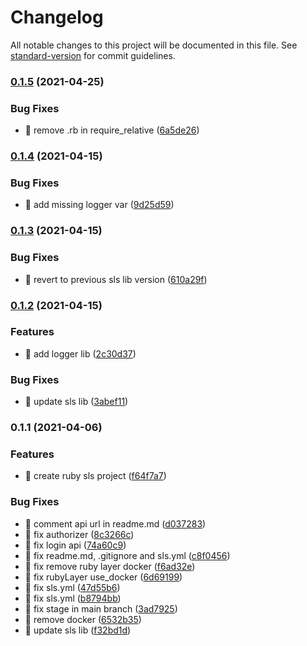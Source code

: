 # Changelog

All notable changes to this project will be documented in this file. See [standard-version](https://github.com/conventional-changelog/standard-version) for commit guidelines.

### [0.1.5](https://github.com/yeukfei02/ruby-serverless/compare/v0.1.4...v0.1.5) (2021-04-25)


### Bug Fixes

* 🐛 remove .rb in require_relative ([6a5de26](https://github.com/yeukfei02/ruby-serverless/commit/6a5de265f44798a56a1224aa2bdc9e676dd5aaab))

### [0.1.4](https://github.com/yeukfei02/ruby-serverless/compare/v0.1.3...v0.1.4) (2021-04-15)


### Bug Fixes

* 🐛 add missing logger var ([9d25d59](https://github.com/yeukfei02/ruby-serverless/commit/9d25d597e239ceadc24c030aea9d76a4e2fb5414))

### [0.1.3](https://github.com/yeukfei02/ruby-serverless/compare/v0.1.2...v0.1.3) (2021-04-15)


### Bug Fixes

* 🐛 revert to previous sls lib version ([610a29f](https://github.com/yeukfei02/ruby-serverless/commit/610a29fbf2171f02d25834fe8de6c214dcdcf325))

### [0.1.2](https://github.com/yeukfei02/ruby-serverless/compare/v0.1.1...v0.1.2) (2021-04-15)


### Features

* 🎸 add logger lib ([2c30d37](https://github.com/yeukfei02/ruby-serverless/commit/2c30d37edf54fbad3df8e1fe86827ae30f05bc48))


### Bug Fixes

* 🐛 update sls lib ([3abef11](https://github.com/yeukfei02/ruby-serverless/commit/3abef11cd978de9a3cd6ce5693edbf90a70e65a2))

### 0.1.1 (2021-04-06)


### Features

* 🎸 create ruby sls project ([f64f7a7](https://github.com/yeukfei02/ruby-serverless/commit/f64f7a773ca9779613086167dd70b0d12b6295dc))


### Bug Fixes

* 🐛 comment api url in readme.md ([d037283](https://github.com/yeukfei02/ruby-serverless/commit/d03728348624fd1bb620b7d2290cc27bd8844fdd))
* 🐛 fix authorizer ([8c3266c](https://github.com/yeukfei02/ruby-serverless/commit/8c3266c330f4e67328837c67ec23cdc9aa2769ee))
* 🐛 fix login api ([74a60c9](https://github.com/yeukfei02/ruby-serverless/commit/74a60c92b91789857da7754f6dc207b9d19bc227))
* 🐛 fix readme.md, .gitignore and sls.yml ([c8f0456](https://github.com/yeukfei02/ruby-serverless/commit/c8f045659390968a7afe6962604fe21d6fad20b5))
* 🐛 fix remove ruby layer docker ([f6ad32e](https://github.com/yeukfei02/ruby-serverless/commit/f6ad32e9af487c11e4ff42724238a2a817f6cfbb))
* 🐛 fix rubyLayer use_docker ([6d69199](https://github.com/yeukfei02/ruby-serverless/commit/6d69199e1da89829a175720b0272b6ddd6d4d819))
* 🐛 fix sls.yml ([47d55b6](https://github.com/yeukfei02/ruby-serverless/commit/47d55b6fedea0e60f39e765c7d3807ca4afa48b4))
* 🐛 fix sls.yml ([b8794bb](https://github.com/yeukfei02/ruby-serverless/commit/b8794bbd7894a27e484174a0c6ebdfa5be3b6253))
* 🐛 fix stage in main branch ([3ad7925](https://github.com/yeukfei02/ruby-serverless/commit/3ad7925437bf71ff09f3290d1465bebf6e3b3061))
* 🐛 remove docker ([6532b35](https://github.com/yeukfei02/ruby-serverless/commit/6532b35d5efae9ab3d67e0994f728016f0899006))
* 🐛 update sls lib ([f32bd1d](https://github.com/yeukfei02/ruby-serverless/commit/f32bd1dce0feaa3ecf68481489a973d2fea0ed28))
